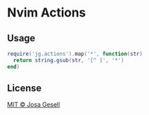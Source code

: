 # Nvim Actions

## Usage

```lua
require('jg.actions').map('*', function(str) 
  return string.gsub(str, '[^ ]', '*')
end)
```

## License

[MIT © Josa Gesell](LICENSE)
